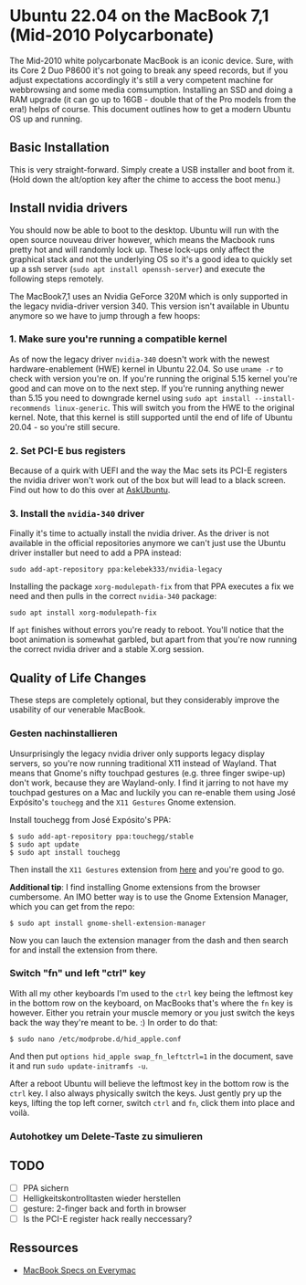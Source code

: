 # Ubuntu 22.04 on the MacBook 7,1 (Mid-2010 Polycarbonate)

The Mid-2010 white polycarbonate MacBook is an iconic device. Sure, with its Core 2 Duo P8600 it's not going to break any speed records, but if you adjust expectations accordingly it's still a very competent machine for webbrowsing and some media comsumption. Installing an SSD and doing a RAM upgrade (it can go up to 16GB - double that of the Pro models from the era!) helps of course. This document outlines how to get a modern Ubuntu OS up and running.
  
## Basic Installation 
This is very straight-forward. Simply create a USB installer and boot from it. (Hold down the alt/option key after the chime to access the boot menu.) 

## Install nvidia drivers
You should now be able to boot to the desktop. Ubuntu will run with the open source nouveau driver however, which means the Macbook runs pretty hot and will randomly lock up. These lock-ups only affect the graphical stack and not the underlying OS so it's a good idea to quickly set up a ssh server (`sudo apt install openssh-server`) and execute the following steps remotely. 

The MacBook7,1 uses an Nvidia GeForce 320M which is only supported in the legacy nvidia-driver version 340. This version isn't available in Ubuntu anymore so we have to jump through a few hoops:

### 1. Make sure you're running a compatible kernel
As of now the legacy driver `nvidia-340` doesn't work with the newest hardware-enablement (HWE) kernel in Ubuntu 22.04. So use `uname -r` to check with version you're on. If you're running the original 5.15 kernel you're good and can move on to the next step. If you're running anything newer than 5.15 you need to downgrade kernel using `sudo apt install --install-recommends linux-generic`. This will switch you from the HWE to the original kernel. Note, that this kernel is still supported until the end of life of Ubuntu 20.04 - so you're still secure.

### 2. Set PCI-E bus registers
Because of a quirk with UEFI and the way the Mac sets its PCI-E registers the nvidia driver won't work out of the box but will lead to a black screen.
Find out how to do this over at [AskUbuntu](https://askubuntu.com/a/613573/21008).

### 3. Install the `nvidia-340` driver
Finally it's time to actually install the nvidia driver. As the driver is not available in the official repositories anymore we can't just use the Ubuntu driver installer but need to add a PPA instead:
```
sudo add-apt-repository ppa:kelebek333/nvidia-legacy
```

Installing the package `xorg-modulepath-fix` from that PPA executes a fix we need and then pulls in the correct `nvidia-340` package: 
```
sudo apt install xorg-modulepath-fix
```
If `apt` finishes without errors you're ready to reboot. You'll notice that the boot animation is somewhat garbled, but apart from that you're now running the correct nvidia driver and a stable X.org session.
  
## Quality of Life Changes
These steps are completely optional, but they considerably improve the usability of our venerable MacBook.

### Gesten nachinstallieren
Unsurprisingly the legacy nvidia driver only supports legacy display servers, so you're now running traditional X11 instead of Wayland. That means that Gnome's nifty touchpad gestures (e.g. three finger swipe-up) don't work, because they are Wayland-only. I find it jarring to not have my touchpad gestures on a Mac and luckily you can re-enable them using José Expósito's `touchegg` and the `X11 Gestures` Gnome extension. 

Install touchegg from José Expósito's PPA:
```
$ sudo add-apt-repository ppa:touchegg/stable
$ sudo apt update
$ sudo apt install touchegg
```

Then install the `X11 Gestures` extension from [here](https://extensions.gnome.org/extension/4033/x11-gestures/) and you're good to go.

**Additional tip**: I find installing Gnome extensions from the browser cumbersome. An IMO better way is to use the Gnome Extension Manager, which you can get from the repo:
```
$ sudo apt install gnome-shell-extension-manager
```
Now you can lauch the extension manager from the dash and then search for and install the extension from there.

### Switch "fn" und left "ctrl" key
With all my other keyboards I'm used to the `ctrl` key being the leftmost key in the bottom row on the keyboard, on MacBooks that's where the `fn` key is however. Either you retrain your muscle memory or you just switch the keys back the way they're meant to be. :) In order to do that:
```
$ sudo nano /etc/modprobe.d/hid_apple.conf
```
And then put `options hid_apple swap_fn_leftctrl=1` in the document, save it and run `sudo update-initramfs -u`.

After a reboot Ubuntu will believe the leftmost key in the bottom row is the `ctrl` key. I also always physically switch the keys. Just gently pry up the keys, lifting the top left corner, switch `ctrl` and `fn`, click them into place and voilà.

### Autohotkey um Delete-Taste zu simulieren

## TODO

- [ ] PPA sichern 
- [ ] Helligkeitskontrolltasten wieder herstellen 
- [ ] gesture: 2-finger back and forth in browser
- [ ] Is the PCI-E register hack really neccessary?

## Ressources
- [MacBook Specs on Everymac](https://everymac.com/systems/apple/macbook/specs/macbook-core-2-duo-2.4-white-13-polycarbonate-unibody-mid-2010-specs.html)
